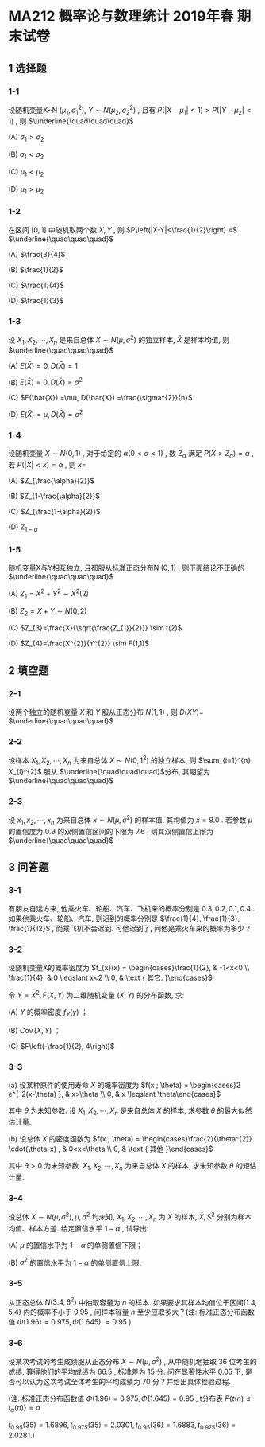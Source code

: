 # MA212 概率论与数理统计 2019年春 期末试卷

## 1 选择题

### 1-1

设随机变量X~N $\left(\mu_{1}, \sigma_{1}^{2}\right) , ~ Y \sim N\left(\mu_{2}, \sigma_{2}^{2}\right)$ , 且有 $P\left(\left|X-\mu_{1}\right|<1\right) >P\left(\left|Y-\mu_{2}\right|<1\right)$ , 则 $\underline{\quad\quad\quad}$

(A) $\sigma_{1}>\sigma_{2}$

(B) $\sigma_{1}<\sigma_{2}$

(C) $\mu_{1}<\mu_{2}$

(D) $\mu_{1}>\mu_{2}$

### 1-2

在区间 $[0,1]$ 中随机取两个数 $X, Y$ , 则 $P\left(|X-Y|<\frac{1}{2}\right) =$ $\underline{\quad\quad\quad}$

(A) $\frac{3}{4}$

(B) $\frac{1}{2}$

(C) $\frac{1}{4}$

(D) $\frac{1}{3}$

### 1-3

设 $X_{1}, X_{2}, \cdots, X_{n}$ 是来自总体 $X \sim N\left(\mu, \sigma^{2}\right)$ 的独立样本, $\bar{X}$ 是样本均值, 则 $\underline{\quad\quad\quad}$

(A) $E(\bar{X}) =0, D(\bar{X}) =1$

(B) $E(\bar{X}) =0, D(\bar{X}) =\sigma^{2}$

(C) $E(\bar{X}) =\mu, D(\bar{X}) =\frac{\sigma^{2}}{n}$

(D) $E(\bar{X}) =\mu, D(\bar{X}) =\sigma^{2}$

### 1-4

设随机变量 $X \sim N(0,1)$ , 对于给定的 $\alpha(0<\alpha<1)$ , 数 $Z_{\alpha}$ 满足 $P\left(X>Z_{\alpha}\right) =\alpha$ , 若 $P(|X|<x) =\alpha$ , 则 $x=$

(A) $Z_{\frac{\alpha}{2}}$

(B) $Z_{1-\frac{\alpha}{2}}$

(C) $Z_{\frac{1-\alpha}{2}}$

(D) $Z_{1-\alpha}$

### 1-5

随机变量X与Y相互独立, 且都服从标准正态分布N $(0,1)$ , 则下面结论不正确的 $\underline{\quad\quad\quad}$

(A) $Z_{1}=X^{2}+Y^{2} \sim X^{2}(2)$

(B) $Z_{2}=X+Y \sim N(0,2)$

(C) $Z_{3}=\frac{X}{\sqrt{\frac{Z_{1}}{2}}} \sim t(2)$

(D) $Z_{4}=\frac{X^{2}}{Y^{2}} \sim F(1,1)$

## 2 填空题

### 2-1

设两个独立的随机变量 $X$ 和 $Y$ 服从正态分布 $N(1,1)$ , 则 $D(X Y) =$ $\underline{\quad\quad\quad}$

### 2-2

设样本 $X_{1}, X_{2}, \cdots, X_{n}$ 为来自总体 $X \sim N\left(0,1^{2}\right)$ 的独立样本, 则 $\sum_{i=1}^{n} X_{i}^{2}$ 服从 $\underline{\quad\quad\quad}$分布, 其期望为$\underline{\quad\quad\quad}$

### 2-3

设 $x_{1}, x_{2}, \cdots, x_{n}$ 为来自总体 $x \sim N\left(\mu, \sigma^{2}\right)$ 的样本值, 其均值为 $\bar{x}=9.0$ . 若参数 $\mu$ 的置信度为 0.9 的双侧置信区间的下限为 7.6 , 则其双侧置信上限为 $\underline{\quad\quad\quad}$

## 3 问答题

### 3-1

有朋友自远方来, 他乘火车、轮船、汽车、飞机来的概率分别是 $0.3,0.2,0.1,0.4$ . 如果他乘火车、轮船、汽车, 则迟到的概率分别是 $\frac{1}{4}, \frac{1}{3}, \frac{1}{12}$ , 而乘飞机不会迟到. 可他迟到了, 问他是乘火车来的概率为多少？

### 3-2

设随机变量X的概率密度为 $f_{x}(x) = \begin{cases}\frac{1}{2}, & -1<x<0 \\ \frac{1}{4}, & 0 \leqslant x<2 \\ 0, & \text { 其它. }\end{cases}$

令 $Y=X^{2}, F(X, Y)$ 为二维随机变量 $(X, Y)$ 的分布函数, 求:

(A) $Y$ 的概率密度 $f_{Y}(y)$ ；

(B) $\operatorname{Cov}(X, Y)$ ；

(C) $F\left(-\frac{1}{2}, 4\right)$

### 3-3

(a) 设某种原件的使用寿命 $X$ 的概率密度为 $f(x ; \theta) = \begin{cases}2 e^{-2(x-\theta) }, & x>\theta \\ 0, & x \leqslant \theta\end{cases}$

其中 $\theta$ 为未知参数. 设 $X_{1}, X_{2}, \cdots, X_{n}$ 是来自总体 $X$ 的样本, 求参数 $\theta$ 的最大似然估计量.

(b) 设总体 $X$ 的密度函数为 $f(x ; \theta) = \begin{cases}\frac{2}{\theta^{2}} \cdot(\theta-x) , & 0<x<\theta \\ 0, & \text { 其他 }\end{cases}$

其中 $\theta>0$ 为未知参数. $X_{1}, X_{2}, \cdots, X_{n}$ 为来自总体 $X$ 的样本, 求未知参数 $\theta$ 的矩估计量.

### 3-4

设总体 $X \sim N\left(\mu, \sigma^{2}\right) , \mu, \sigma^{2}$ 均未知, $X_{1}, X_{2}, \cdots, X_{n}$ 为 $X$ 的样本, $\bar{X}, S^{2}$ 分别为样本均值、样本方差. 给定置信水平 $1-\alpha$ , 试导出:

(A) $\mu$ 的置信水平为 $1-\alpha$ 的单侧置信下限；

(B) $\sigma^{2}$ 的置信水平为 $1-\alpha$ 的单侧置信上限.

### 3-5

从正态总体 $N\left(3.4,6^{2}\right)$ 中抽取容量为 $n$ 的样本. 如果要求其样本均值位于区间(1.4, 5.4) 内的概率不小于 0.95 , 问样本容量 $n$ 至少应取多大？(注: 标准正态分布函数值 $\Phi(1.96) =0.975, \Phi(1.645)$ $=0.95$ )

### 3-6

设某次考试的考生成绩服从正态分布 $X \sim N\left(\mu, \sigma^{2}\right)$ , 从中随机地抽取 36 位考生的成绩, 算得他们的平均成绩为 66.5 , 标准差为 15 分. 问在显著性水平 0.05 下, 是否可以认为这次考试全体考生的平均成绩为 70 分？并给出具体检验过程.

(注: 标准正态分布函数值 $\Phi(1.96) =0.975, \Phi(1.645) =0.95$ , t分布表 $P \left\{ t(n) \leq t_{\alpha}(n) \right\}=\alpha$

$\left.t_{0.95}(35) =1.6896, t_{0.975}(35) =2.0301, t_{0.95}(36) =1.6883, t_{0.975}(36) =2.0281.\right)$

